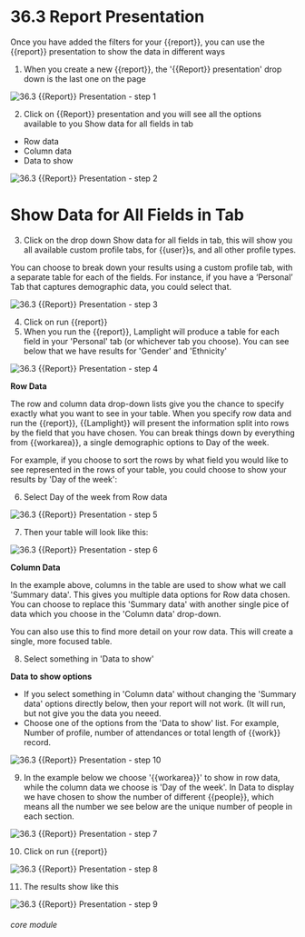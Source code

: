 # 36.3 Report Presentation

Once you have added the filters for your {{report}}, you can use the {{report}} presentation to show the data in different ways

1. When you create a new {{report}}, the &#039;{{Report}} presentation&#039; drop down is the last one on the page

![36.3 {{Report}} Presentation - step 1](36.3_Report_Presentation_im_1.png)

2. Click on {{Report}} presentation and you will see all the options available to you
Show data for all fields in tab
- Row data
- Column data
- Data to show

![36.3 {{Report}} Presentation - step 2](36.3_Report_Presentation_im_2.png)

# Show Data for All Fields in Tab
3. Click on the drop down Show data for all fields in tab, this will show you all available custom profile tabs, for {{user}}s, and all other profile types. 

You can choose to break down your results using a custom profile tab, with a separate table for each of the fields. For instance, if you have a ‘Personal’ Tab that captures demographic data, you could select that.

![36.3 {{Report}} Presentation - step 3](36.3_Report_Presentation_im_3.png)

4. Click on run {{report}}
5. When you run the {{report}}, Lamplight will produce a table for each field in your &#039;Personal&#039; tab (or whichever tab you choose). You can see below that we have results for &#039;Gender&#039; and &#039;Ethnicity&#039;

![36.3 {{Report}} Presentation - step 4](36.3_Report_Presentation_im_4.png)

**Row Data**

The row and column data drop-down lists give you the chance to specify exactly what you want to see in your table.  When you specify row data and run the {{report}}, {{Lamplight}} will present the information split into rows by the field that you have chosen. You can break things down by everything from {{workarea}}, a single demographic options to Day of the week.

For example, if you choose to sort the rows by what field you would like to see represented in the rows of your table, you could choose to show your results by 'Day of the week':

6. Select Day of the week from Row data

![36.3 {{Report}} Presentation - step 5](36.3_Report_Presentation_im_5.png)

7. Then your table will look like this:

![36.3 {{Report}} Presentation - step 6](36.3_Report_Presentation_im_6.png)

**Column Data**

In the example above, columns in the table are used to show what we call 'Summary data'. This gives you multiple data options for Row data chosen. You can choose to replace this 'Summary data' with another single pice of data which you choose in the 'Column data' drop-down.

You can also use this to find more detail on your row data. This will create a single, more focused table.

8. Select something in 'Data to show'

**Data to show options**

- If you select something in 'Column data' without changing the 'Summary data' options directly below, then your report will not work. (It will run, but not give you the data you neeed.
- Choose one of the options from the 'Data to show' list. For example, Number of profile, number of attendances or total length of {{work}} record. 

![36.3 {{Report}} Presentation - step 10](36.3_Report_Presentation_im_10.png)

9. In the example below we choose &#039;{{workarea}}&#039; to show in row data, while the column data we choose is &#039;Day of the week&#039;. In Data to display we have chosen to show the number of different {{people}}, which means all the number we see below are the unique number of people in each section.

![36.3 {{Report}} Presentation - step 7](36.3_Report_Presentation_im_7.png)

10. Click on run {{report}}

![36.3 {{Report}} Presentation - step 8](36.3_Report_Presentation_im_8.png)

11. The results show like this

![36.3 {{Report}} Presentation - step 9](36.3_Report_Presentation_im_9.png)




###### core module
